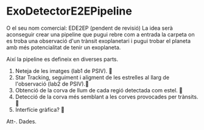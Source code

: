# ExoDetectorE2EPipeline
O el seu nom comercial: EDE2EP (pendent de revisió)
La idea serà aconseguir crear una pipeline que pugui rebre com a entrada la carpeta on es troba una observació d'un trànsit exoplanetari i pugui trobar el planeta amb més potencialitat de tenir un exoplaneta.

Així la pipeline es defineix en diverses parts.
  1. Neteja de les imatges (lab1 de PSIV). 🙁
  2. Star Tracking, seguiment i aligment de les estrelles al llarg de l'observació (lab2 de PSIV).🤩
  3. Obtenció de la corva de llum de cada regió detectada com estel. 🤩
  4. Detecció de la corva més semblant a les corves provocades per trànsits. 🤩
  5. Interfície gràfica? 🤩
 
 Att-. Dades.
